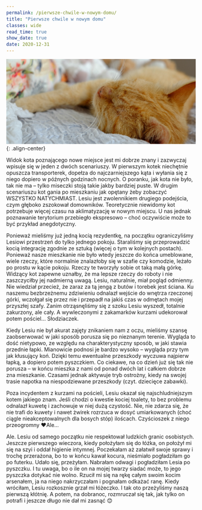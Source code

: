 ```yaml
---
permalink: /pierwsze-chwile-w-nowym-domu/
title: "Pierwsze chwile w nowym domu"
classes: wide
read_time: true
show_date: true
date: 2020-12-31
---
```


![image-center](/assets/images/pierwsze_chwile_crop.jpg){: .align-center}

Widok kota poznającego nowe miejsce jest mi dobrze znany i zazwyczaj wpisuje się w jeden z dwóch scenariuszy. W pierwszym kotek niechętnie opuszcza transporterek, dopełza do najczarniejszego kąta i wyłania się z niego dopiero w późnych godzinach nocnych. O poranku, jak kota nie było, tak nie ma – tylko miseczki stoją takie jakby bardziej puste. W drugim scenariuszu kot gania po mieszkaniu jak opętany żeby zobaczyć WSZYSTKO NATYCHMIAST. Lesiu jest zwolennikiem drugiego podejścia, czym głęboko zszokował domowników. Teoretycznie niewidomy kot potrzebuje więcej czasu na aklimatyzację w nowym miejscu. U nas jednak poznawanie terytorium przebiegło ekspresowo – choć oczywiście może to być przykład anegdotyczny.

Ponieważ mieliśmy już jedną kocią rezydentkę, na początku ograniczyliśmy Lesiowi przestrzeń do tylko jednego pokoju. Staraliśmy się przeprowadzić kocią integrację zgodnie ze sztuką (więcej o tym w kolejnych postach). Ponieważ nasze mieszkanie nie było wtedy jeszcze do końca umeblowane, wiele rzeczy, które normalnie znalazłoby się w szafie czy komodzie, leżało po prostu w kącie pokoju. Rzeczy te tworzyły sobie ot taką małą górkę. Widzący kot zapewne uznałby, że ma lepsze rzeczy do roboty i nie zaszczyciłby jej nadmierną uwagą. Lesiu, naturalnie, miał pogląd odmienny. Nie wiedział przecież, że zaraz za tą jengą z butów i torebek jest ściana. Ku naszemu bezbrzeżnemu zdziwieniu odnalazł wejście do wnętrza rzeczonej górki, wczołgał się przez nie i przepadł na jakiś czas w odmętach mojej przyszłej szafy. Zanim otrząsnęliśmy się z szoku Lesiu wyszedł, totalnie zakurzony, ale cały. A wywleczonymi z zakamarków kurzami udekorował potem pościel… Słodziaczek.

Kiedy Lesiu nie był akurat zajęty znikaniem nam z oczu, mieliśmy szansę zaobserwować w jaki sposób porusza się po nieznanym terenie. Wygląda to dość nietypowo, ze względu na charakterystyczny sposób, w jaki stawia przednie łapki. Mianowicie podnosi je bardzo wysoko – wygląda przy tym jak kłusujący koń. Dzięki temu ewentualne przeszkody wyczuwa najpierw łapką, a dopiero potem pyszczkiem. Co ciekawe, na co dzień już się tak nie porusza – w końcu mieszka z nami od ponad dwóch lat i całkiem dobrze zna mieszkanie. Czasami jednak aktywuje tryb ostrożny, kiedy na swojej trasie napotka na niespodziewane przeszkody (czyt. dziecięce zabawki).

Poza incydentem z kurzami na pościeli, Lesiu okazał się najschludniejszym kotem jakiego znam. Jeśli chodzi o kwestie kociej toalety, to bez problemu odnalazł kuwetę i zachowuje w niej dużą czystość. Nie, nie zdarza się, że nie trafi do kuwety i nawet żwirek rozrzuca w dosyć umiarkowanych (choć ciągle nieakceptowalnych dla bosych stóp) iloścach. Czyścioszek z niego przeogromny ❤Ale…

Ale. Lesiu od samego początku nie respektował ludzkich granic osobistych. Jeszcze pierwszego wieczora, kiedy położyłam się do łóżka, on położył mi się na szyi i oddał higienie intymnej. Poczekałam aż załatwił swoje sprawy i trochę przerażona, bo to w końcu kawał kocura, nieśmiało pogładziłam go po futerku. Udało się, przeżyłam. Nabrałam odwagi i pogładziłam Lesia po pyszczku. I tu uwaga, bo o ile on na mojej twarzy siadać może, to jego pyszczka dotykać nie wolno. Rzucił mi się na rękę całym swoim kocim arsenałem, ja na niego nakrzyczałam i pognałam odkażać ranę. Kiedy wróciłam, Lesiu rozkosznie grzał mi łóżeczko. I tak oto przeżyliśmy naszą pierwszą kłótnię. A potem, na dobranoc, rozmruczał się tak, jak tylko on potrafi i jeszcze długo nie dał mi zasnąć 😊
